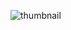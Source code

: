 ![thumbnail](https://user-images.githubusercontent.com/64365302/122235591-32eff380-ce94-11eb-82f0-d4318c33d3c3.png)


